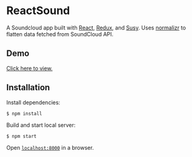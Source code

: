 # ReactSound

A Soundcloud app built with [React](https://github.com/facebook/react), [Redux](https://github.com/reactjs/redux), and [Susy](https://github.com/oddbird/susy). Uses [normalizr](https://github.com/gaearon/normalizr) to flatten data fetched from SoundCloud API.


## Demo

[Click here to view.](https://reactsound.herokuapp.com)

## Installation

Install dependencies:

```
$ npm install
```

Build and start local server:

```
$ npm start
```

Open [`localhost:8000`](http://localhost:8000) in a browser.
